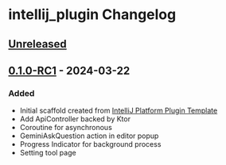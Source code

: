 <!-- Keep a Changelog guide -> https://keepachangelog.com -->

# intellij_plugin Changelog

## [Unreleased]

## [0.1.0-RC1] - 2024-03-22

### Added

- Initial scaffold created from [IntelliJ Platform Plugin Template](https://github.com/JetBrains/intellij-platform-plugin-template)
- Add ApiController backed by Ktor
- Coroutine for asynchronous
- GeminiAskQuestion action in editor popup
- Progress Indicator for background process
- Setting tool page

[Unreleased]: https://github.com/AnBuiii/gemini_plugin/compare/v0.1.0-RC1...HEAD
[0.1.0-RC1]: https://github.com/AnBuiii/gemini_plugin/commits/v0.1.0-RC1
